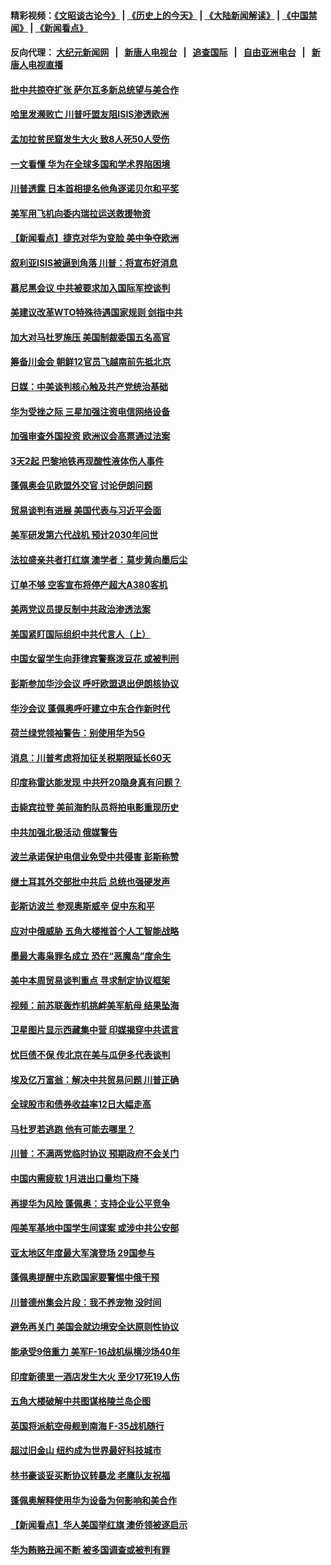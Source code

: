#### 精彩视频：[《文昭谈古论今》](http://107.191.53.159/wenzhao) | [《历史上的今天》](http://107.191.53.159/today-in-history) | [《大陆新闻解读》](http://107.191.53.159/ntdtv-comedy) | [《中国禁闻》](http://107.191.53.159/ntdtv-news) | [《新闻看点》](http://107.191.53.159/news-insight) 

 #### 反向代理： [大纪元新闻网](http://107.191.53.159:10080/) &nbsp;&nbsp;|&nbsp;&nbsp; [新唐人电视台](http://107.191.53.159:8000/) &nbsp;&nbsp;|&nbsp;&nbsp; [追查国际](http://107.191.53.159:10010/) &nbsp;&nbsp;|&nbsp;&nbsp; [自由亚洲电台](http://107.191.53.159:9800/) &nbsp;&nbsp;|&nbsp;&nbsp; [新唐人电视直播](http://107.191.53.159/) 

#### [批中共掠夺扩张 萨尔瓦多新总统望与美合作](../pages/nsc418/n11050003.md?t=02171537) 

#### [哈里发濒败亡 川普吁盟友阻ISIS渗透欧洲](../pages/nsc418/n11051146.md?t=02171537) 

#### [孟加拉贫民窟发生大火 致8人死50人受伤](../pages/nsc418/n11051054.md?t=02171537) 

#### [一文看懂 华为在全球多国和学术界陷困境](../pages/nsc418/n11050269.md?t=02171537) 

#### [川普透露 日本首相提名他角逐诺贝尔和平奖](../pages/nsc418/n11050913.md?t=02171537) 

#### [美军用飞机向委内瑞拉运送救援物资](../pages/nsc418/n11050578.md?t=02171537) 

#### [【新闻看点】捷克对华为变脸 美中争夺欧洲](../pages/nsc418/n11050059.md?t=02171537) 

#### [叙利亚ISIS被逼到角落 川普：将宣布好消息](../pages/nsc418/n11050169.md?t=02171537) 

#### [慕尼黑会议 中共被要求加入国际军控谈判](../pages/nsc418/n11049858.md?t=02171537) 

#### [美建议改革WTO特殊待遇国家规则 剑指中共](../pages/nsc418/n11049527.md?t=02171537) 

#### [加大对马杜罗施压 美国制裁委国五名高官](../pages/nsc418/n11048312.md?t=02171537) 

#### [筹备川金会 朝鲜12官员飞越南前先抵北京](../pages/nsc418/n11048304.md?t=02171537) 

#### [日媒：中美谈判核心触及共产党统治基础](../pages/nsc418/n11048165.md?t=02171537) 

#### [华为受挫之际 三星加强注资电信网络设备](../pages/nsc418/n11047783.md?t=02171537) 

#### [加强审查外国投资 欧洲议会高票通过法案](../pages/nsc418/n11048074.md?t=02171537) 

#### [3天2起 巴黎地铁再现酸性液体伤人事件](../pages/nsc418/n11047974.md?t=02171537) 

#### [蓬佩奥会见欧盟外交官 讨论伊朗问题](../pages/nsc418/n11047592.md?t=02171537) 

#### [贸易谈判有进展 美国代表与习近平会面](../pages/nsc418/n11046943.md?t=02171537) 

#### [美军研发第六代战机 预计2030年问世](../pages/nsc418/n11046853.md?t=02171537) 

#### [法拉盛亲共者打红旗 澳学者：莫步黄向墨后尘](../pages/nsc418/n11044321.md?t=02171537) 

#### [订单不够 空客宣布将停产超大A380客机](../pages/nsc418/n11045504.md?t=02171537) 

#### [美两党议员提反制中共政治渗透法案](../pages/nsc418/n11045351.md?t=02171537) 

#### [美国紧盯国际组织中共代言人（上）](../pages/nsc418/n11042844.md?t=02171537) 

#### [中国女留学生向菲律宾警察泼豆花 或被判刑](../pages/nsc418/n11045199.md?t=02171537) 

#### [彭斯参加华沙会议 呼吁欧盟退出伊朗核协议](../pages/nsc418/n11045031.md?t=02171537) 

#### [华沙会议 蓬佩奥呼吁建立中东合作新时代](../pages/nsc418/n11044317.md?t=02171537) 

#### [荷兰绿党领袖警告：别使用华为5G](../pages/nsc418/n11042653.md?t=02171537) 

#### [消息：川普考虑将加征关税期限延长60天](../pages/nsc418/n11044512.md?t=02171537) 

#### [印度称雷达能发现 中共歼20隐身真有问题？](../pages/nsc418/n11044278.md?t=02171537) 

#### [击毙宾拉登 美前海豹队员将拍电影重现历史](../pages/nsc418/n11043977.md?t=02171537) 

#### [中共加强北极活动 俄媒警告](../pages/nsc418/n11042829.md?t=02171537) 

#### [波兰承诺保护电信业免受中共侵害 彭斯称赞](../pages/nsc418/n11042705.md?t=02171537) 

#### [继土耳其外交部批中共后 总统也强硬发声](../pages/nsc418/n11042777.md?t=02171537) 

#### [彭斯访波兰 参观奥斯威辛 促中东和平](../pages/nsc418/n11042477.md?t=02171537) 

#### [应对中俄威胁 五角大楼推首个人工智能战略](../pages/nsc418/n11042470.md?t=02171537) 

#### [墨最大毒枭罪名成立 恐在“恶魔岛”度余生](../pages/nsc418/n11042258.md?t=02171537) 

#### [美中本周贸易谈判重点 寻求制定协议框架](../pages/nsc418/n11041912.md?t=02171537) 

#### [视频：前苏联轰炸机挑衅美军航母 结果坠海](../pages/nsc418/n11041810.md?t=02171537) 

#### [卫星图片显示西藏集中营 印媒揭穿中共谎言](../pages/nsc418/n11041664.md?t=02171537) 

#### [忧巨债不保 传北京在美与瓜伊多代表谈判](../pages/nsc418/n11040772.md?t=02171537) 

#### [埃及亿万富翁：解决中共贸易问题 川普正确](../pages/nsc418/n11040351.md?t=02171537) 

#### [全球股市和债券收益率12日大幅走高](../pages/nsc418/n11040548.md?t=02171537) 

#### [马杜罗若逃跑 他有可能去哪里？](../pages/nsc418/n11040502.md?t=02171537) 

#### [川普：不满两党临时协议 预期政府不会关门](../pages/nsc418/n11040382.md?t=02171537) 

#### [中国内需疲软 1月进出口量均下降](../pages/nsc418/n11040021.md?t=02171537) 

#### [再提华为风险 蓬佩奥：支持企业公平竞争](../pages/nsc418/n11040198.md?t=02171537) 

#### [闯美军基地中国学生间谍案 或涉中共公安部](../pages/nsc418/n11040083.md?t=02171537) 

#### [亚太地区年度最大军演登场 29国参与](../pages/nsc418/n11039999.md?t=02171537) 

#### [蓬佩奥提醒中东欧国家要警惕中俄干预](../pages/nsc418/n11039745.md?t=02171537) 

#### [川普德州集会片段：我不养宠物 没时间](../pages/nsc418/n11039218.md?t=02171537) 

#### [避免再关门 美国会就边境安全达原则性协议](../pages/nsc418/n11039556.md?t=02171537) 

#### [能承受9倍重力 美军F-16战机纵横沙场40年](../pages/nsc418/n11039432.md?t=02171537) 

#### [印度新德里一酒店发生大火 至少17死19人伤](../pages/nsc418/n11039502.md?t=02171537) 

#### [五角大楼破解中共图谋格陵兰岛企图](../pages/nsc418/n11038368.md?t=02171537) 

#### [英国将派航空母舰到南海 F-35战机随行](../pages/nsc418/n11039035.md?t=02171537) 

#### [超过旧金山 纽约成为世界最好科技城市](../pages/nsc418/n11038537.md?t=02171537) 

#### [林书豪谈妥买断协议转暴龙 老鹰队友祝福](../pages/nsc418/n11038662.md?t=02171537) 

#### [蓬佩奥解释使用华为设备为何影响和美合作](../pages/nsc418/n11038282.md?t=02171537) 

#### [【新闻看点】华人美国举红旗 澳侨领被逐启示](../pages/nsc418/n11038210.md?t=02171537) 

#### [华为贿赂丑闻不断 被多国调查或被判有罪](../pages/nsc418/n11038028.md?t=02171537) 

